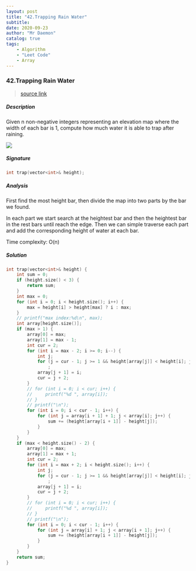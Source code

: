 ```yaml
---
layout: post
title: "42.Trapping Rain Water"    
subtitle:   
date: 2020-09-23
author: "Mr Daemon"
catalog: true
tags:
    - Algorithm
    - "Leet Code"
    - Array
---
```


### 42.Trapping Rain Water

> [source link]()

##### Description

Given n non-negative integers representing an elevation map where the width of each bar is 1, compute how much water it is able to trap after raining.

![](https://assets.leetcode.com/uploads/2018/10/22/rainwatertrap.png)

##### Signature

```c++
int trap(vector<int>& height);
```

##### Analysis

First find the most height bar, then divide the map into two parts by the bar we found.

In each part we start search at the heightest bar and then the heightest bar in the rest bars until reach the edge. Then we can simple traverse each part and add the corresponding height of water at each bar.

Time complexity: O(n)

##### Solution

```c++
int trap(vector<int>& height) {
    int sum = 0;
    if (height.size() < 3) {
        return sum;
    }
    int max = 0;
    for (int i = 0; i < height.size(); i++) {
        max = height[i] > height[max] ? i : max;
    }
    // printf("max index:%d\n", max);
    int array[height.size()];
    if (max > 1) {
        array[0] = max;
        array[1] = max - 1;
        int cur = 2;
        for (int i = max - 2; i >= 0; i--) {
            int j;
            for (j = cur - 1; j >= 1 && height[array[j]] < height[i]; j--)
                ;
            array[j + 1] = i;
            cur = j + 2;
        }
        // for (int i = 0; i < cur; i++) {
        //     printf("%d ", array[i]);
        // }
        // printf("\n");
        for (int i = 0; i < cur - 1; i++) {
            for (int j = array[i + 1] + 1; j < array[i]; j++) {
                sum += (height[array[i + 1]] - height[j]);
            }
        }
    }
    if (max < height.size() - 2) {
        array[0] = max;
        array[1] = max + 1;
        int cur = 2;
        for (int i = max + 2; i < height.size(); i++) {
            int j;
            for (j = cur - 1; j >= 1 && height[array[j]] < height[i]; j--)
                ;
            array[j + 1] = i;
            cur = j + 2;
        }
        // for (int i = 0; i < cur; i++) {
        //     printf("%d ", array[i]);
        // }
        // printf("\n");
        for (int i = 0; i < cur - 1; i++) {
            for (int j = array[i] + 1; j < array[i + 1]; j++) {
                sum += (height[array[i + 1]] - height[j]);
            }
        }
    }
    return sum;
}
```
